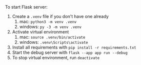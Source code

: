 To start Flask server:

1. Create a `.venv` file if you don't have one already
   1. mac: `python3 -m venv .venv`
   2. windows: `py -3 -m venv .venv`
2. Activate virtual environment
   1. mac: `source .venv/bin/activate`
   2. windows: `.venv\Scripts\activate`
3. Install all requirements with `pip install -r requirements.txt`
4. Start the debug server with `flask --app app run --debug `
5. To stop virtual environment, run `deactivate`

